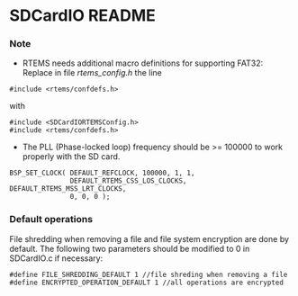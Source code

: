 # SDCardIO README
### Note
* RTEMS needs additional macro definitions for supporting FAT32:
Replace in file *rtems_config.h* the line
```
#include <rtems/confdefs.h>
```
with
```
#include <SDCardIORTEMSConfig.h>
#include <rtems/confdefs.h>
```
* The PLL (Phase-locked loop) frequency should be >= 100000 to work properly with the SD card.
```
BSP_SET_CLOCK( DEFAULT_REFCLOCK, 100000, 1, 1,
               DEFAULT_RTEMS_CSS_LOS_CLOCKS, DEFAULT_RTEMS_MSS_LRT_CLOCKS,
               0, 0, 0 );
```

### Default operations

File shredding when removing a file and file system encryption are done by default. The following two parameters should be modified to 0 in SDCardIO.c if necessary:

```
#define FILE_SHREDDING_DEFAULT 1 //file shreding when removing a file
#define ENCRYPTED_OPERATION_DEFAULT 1 //all operations are encrypted
```